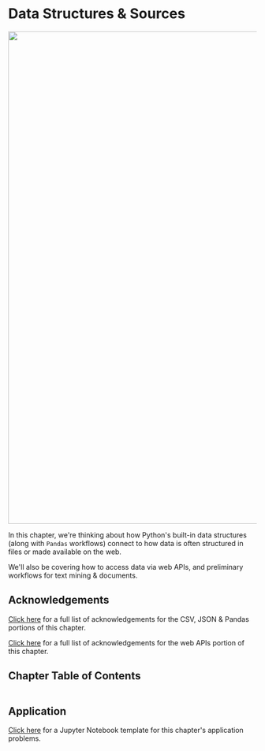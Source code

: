 # Data Structures & Sources

<p align="center"><img src="https://github.com/kwaldenphd/python-data-structures/blob/main/images/Python_Data_Structures.png?raw=true" width="1000"></p>

In this chapter, we're thinking about how Python's built-in data structures (along with `Pandas` workflows) connect to how data is often structured in files or made available on the web.

We'll also be covering how to access data via web APIs, and preliminary workflows for text mining & documents.

## Acknowledgements

[Click here](https://github.com/kwaldenphd/python-structured-data#acknowledgements) for a full list of acknowledgements for the CSV, JSON & Pandas portions of this chapter.

[Click here](https://github.com/kwaldenphd/apis-python#acknowledgements) for a full list of acknowledgements for the web APIs portion of this chapter.

## Chapter Table of Contents

```{tableofcontents}
```

## Application

[Click here](https://colab.research.google.com/drive/1UrwPsv7GeHKKfKgjOPDK6cAPrco6R2fD?usp=sharing) for a Jupyter Notebook template for this chapter's application problems.